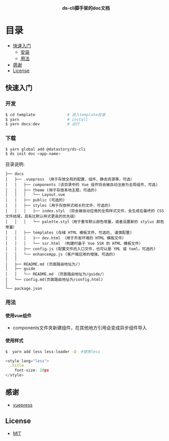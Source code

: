 <p align="center"><b>ds-cli脚手架的doc文档</b></p>

# 目录

- [快速入门](#快速入门)
  - [安装](#安装)
  - [用法](#用法)
- [感谢](#感谢)
- [License](#license)



## 快速入门

### 开发

```bash
$ cd template              # 进入template目录
$ yarn                     # install
$ yarn docs:dev            # 运行                 
```

### 下载
```bash
$ yarn global add @datastory/ds-cli        
$ ds init doc <app-name>
```

目录说明:

```
├── docs 
│   ├── .vuepress （用于存放全局的配置、组件、静态资源等，可选）
│   │   ├── components (该目录中的 Vue 组件将会被自动注册为全局组件，可选)
│   │   ├── theme (用于存放本地主题，可选的)
│   │   │   └── Layout.vue
│   │   ├── public (可选的)
│   │   ├── styles (用于存放样式相关的文件，可选的)
│   │   │   ├── index.styl （将会被自动应用的全局样式文件，会生成在最终的 CSS 文件结尾，具有比默认样式更高的优先级）
│   │   │   └── palette.styl（用于重写默认颜色常量，或者设置新的 stylus 颜色常量）
│   │   ├── templates (存储 HTML 模板文件，可选的, 谨慎配置)
│   │   │   ├── dev.html （用于开发环境的 HTML 模板文件）
│   │   │   └── ssr.html （构建时基于 Vue SSR 的 HTML 模板文件）
│   │   ├── config.js (配置文件的入口文件，也可以是 YML 或 toml，可选的)
│   │   └── enhanceApp.js (客户端应用的增强，可选的)
│   │ 
│   ├── README.md (页面路由地址为/)
│   ├── guide
│   │   └── README.md （页面路由地址为/guide/）
│   └── config.md(页面路由地址为/config.html)
│ 
└── package.json
```


### 用法

#### 使用vue组件

- components文件夹新建组件，在其他地方引用会变成异步组件导入

#### 使用样式

```bash
$  yarn add less less-loader -D  #使用less
```
```javascript
<style lang="less">
  .title
    font-size: 20px
</style>
```


## 感谢

- [vuepress](https://github.com/vuejs/vuepress)

## License

- [MIT](https://opensource.org/licenses/MIT)

